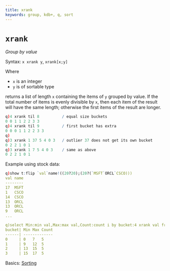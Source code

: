 ```yaml
---
title: xrank
keywords: group, kdb+, q, sort
---
```


# `xrank`




_Group by value_

Syntax: `x xrank y`, `xrank[x;y]`

Where 

-   `x` is an integer
-   `y` is of sortable type

returns a list of length `x` containing the items of `y` grouped by value. If the total number of items is evenly divisible by `x`, then each item of the result will have the same length; otherwise the first items of the result are longer.

```q
q)4 xrank til 8          / equal size buckets
0 0 1 1 2 2 3 3
q)4 xrank til 9          / first bucket has extra
0 0 0 1 1 2 2 3 3
q)
q)3 xrank 1 37 5 4 0 3   / outlier 37 does not get its own bucket
0 2 2 1 0 1
q)3 xrank 1 7 5 4 0 3    / same as above
0 2 2 1 0 1
```

Example using stock data:

```q
q)show t:flip `val`name!((20?20);(20?(`MSFT`ORCL`CSCO)))
val name
--------
17  MSFT
1   CSCO
14  CSCO
13  ORCL
13  ORCL
9   ORCL
...

q)select Min:min val,Max:max val,Count:count i by bucket:4 xrank val from t
bucket| Min Max Count
------| -------------
0     | 0   7   5
1     | 9   12  5
2     | 13  15  5
3     | 15  17  5
```


<i class="far fa-hand-point-right"></i>
Basics: [Sorting](../basics/sort.md)
